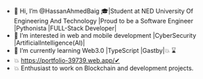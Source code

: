 - 👋 Hi, I’m @HassanAhmedBaig 🎓|Student at NED University Of Engineering And Technology |Proud to be a Software Engineer |Pythonista |FULL-Stack Developer|
- 👀 I’m interested in web and mobile development |CyberSecurity |ArtificialIntelligence(AI)|
- 🌱 I’m currently learning Web3.0 |TypeScript |Gastby|💥 ⌛
- 💥 https://portfolio-39739.web.app/✔
- 💥 Enthusiast to work on Blockchain and development projects.

<!---
HassanAhmedBaig/HassanAhmedBaig is a ✨ special ✨ repository because its `README.md` (this file) appears on your GitHub profile.
You can click the Preview link to take a look at your changes.
--->
